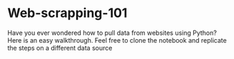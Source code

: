 # Web-scrapping-101
Have you ever wondered how to pull data from websites using Python? Here is an easy walkthrough.
Feel free to clone the notebook and replicate the steps on a different data source
